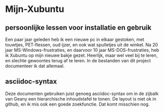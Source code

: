 # Mijn-Xubuntu
## persoonlijke lessen voor installatie en gebruik

Een paar jaar geleden heb ik een nieuwe pc in elkaar gestoken, met touwtjes, PET-flessen, oud ijzer, en ook wat spulletjes uit de winkel. Na 20 jaar MS-Windows-frustraties, en daarvoor 10 jaar MS-DOS-frustraties, heb ik Xubuntu op mijn nieuwe bakje gezet. Heerlijk, maar wel veel bij te leren, en slechte gewoontes terug af te leren. In de bestanden van dit project documenteer ik dat allemaal.

## asciidoc-syntax
Deze documenten gebruiken juist genoeg asciidoc-syntax om in de zijbalk van Geany een hierarchische inhoudstafel te tonen. De layout is niet ok in github, en ik mis ook een goede zoekfunctie. Dat komt misschien nog.
